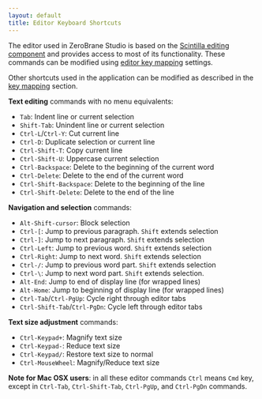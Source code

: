 ```yaml
---
layout: default
title: Editor Keyboard Shortcuts
---
```


The editor used in ZeroBrane Studio is based on the [Scintilla editing component](http://www.scintilla.org/) and provides access to most of its functionality.
These commands can be modified using [editor key mapping](doc-general-preferences#editor-key-mapping) settings.

Other shortcuts used in the application can be modified as described in the [key mapping](doc-general-preferences#key-mapping) section.

**Text editing** commands with no menu equivalents:

- `Tab`: Indent line or current selection
- `Shift-Tab`: Unindent line or current selection
- `Ctrl-L`/`Ctrl-Y`: Cut current line
- `Ctrl-D`: Duplicate selection or current line
- `Ctrl-Shift-T`: Copy current line
- `Ctrl-Shift-U`: Uppercase current selection
- `Ctrl-Backspace`: Delete to the beginning of the current word
- `Ctrl-Delete`: Delete to the end of the current word
- `Ctrl-Shift-Backspace`: Delete to the beginning of the line
- `Ctrl-Shift-Delete`: Delete to the end of the line

**Navigation and selection** commands:

- `Alt-Shift-cursor`: Block selection
- `Ctrl-[`: Jump to previous paragraph. `Shift` extends selection
- `Ctrl-]`: Jump to next paragraph. `Shift` extends selection
- `Ctrl-Left`: Jump to previous word. `Shift` extends selection
- `Ctrl-Right`: Jump to next word. `Shift` extends selection
- `Ctrl-/`: Jump to previous word part. `Shift` extends selection	
- `Ctrl-\`: Jump to next word part. `Shift` extends selection.	
- `Alt-End`: Jump to end of display line (for wrapped lines)
- `Alt-Home`: Jump to beginning of display line (for wrapped lines)
- `Ctrl-Tab`/`Ctrl-PgUp`: Cycle right through editor tabs
- `Ctrl-Shift-Tab`/`Ctrl-PgDn`: Cycle left through editor tabs

**Text size adjustment** commands:

- `Ctrl-Keypad+`: Magnify text size
- `Ctrl-Keypad-`: Reduce text size
- `Ctrl-Keypad/`: Restore text size to normal
- `Ctrl-MouseWheel`: Magnify/Reduce text size

**Note for Mac OSX users**: in all these editor commands `Ctrl` means `Cmd` key, except in `Ctrl-Tab`, `Ctrl-Shift-Tab`, `Ctrl-PgUp`, and `Ctrl-PgDn` commands.
